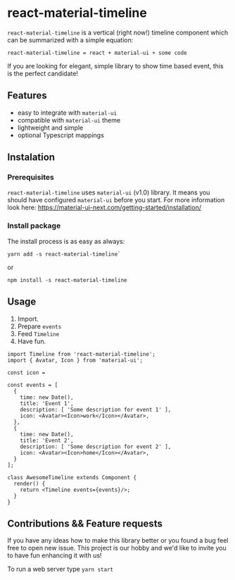 # react-material-timeline

`react-material-timeline` is a vertical (right now!) timeline component which can be summarized with a simple equation:
```
react-material-timeline = react + material-ui + some code
```
If you are looking for elegant, simple library to show time based event, this is the perfect candidate!

## Features
* easy to integrate with `material-ui`
* compatible with `material-ui` theme
* lightweight and simple
* optional Typescript mappings



## Instalation
### Prerequisites
`react-material-timeline` uses `material-ui` (v1.0) library.
It means you should have configured `material-ui` before you start.
For more information look here: https://material-ui-next.com/getting-started/installation/

### Install package
The install process is as easy as always:
```
yarn add -s react-material-timeline`
```
or
```
npm install -s react-material-timeline
```

## Usage
1. Import.
2. Prepare `events`
3. Feed `Timeline`
4. Have fun.

```
import Timeline from 'react-material-timeline';
import { Avatar, Icon } from 'material-ui';

const icon =

const events = [
  {
    time: new Date(),
    title: 'Event 1',
    description: [ 'Some description for event 1' ],
    icon: <Avatar><Icon>work</Icon></Avatar>,
  },
  {
    time: new Date(),
    title: 'Event 2',
    description: [ 'Some description for event 2' ],
    icon: <Avatar><Icon>home</Icon></Avatar>,
  }
];

class AwesomeTimeline extends Component {
  render() {
    return <Timeline events={events}/>;
  }
}
```

## Contributions && Feature requests
If you have any ideas how to make this library better or you found a bug feel free to open new issue.
This project is our hobby and we'd like to invite you to have fun enhancing it with us!


To run a web server type `yarn start`
